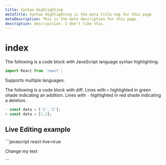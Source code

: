 ```yaml
---
title: Syntax Highlighting
metaTitle: Syntax Highlighting is the meta title tag for this page
metaDescription: This is the meta description for this page
description: descripition. I don't like this.
---
```


# index

The following is a code block with JavaScript language syntax highlighting.

```javascript
import React from 'react';
```

Supports multiple languages.

The following is a code block with diff. Lines with `+` highlighted in green shade indicating an addition. Lines with `-` highlighted in red shade indicating a deletion.

```javascript
- const data = ['1','2'];
+ const data = [1,2];
```

## Live Editing example

\`\`\`javascript react-live=true

Change my text

\`\`\`

